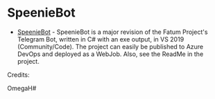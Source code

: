# SpeenieBot

+ [SpeenieBot](https://github.com/unifiedesystems/SpeenieBot/tree/master/SpeenieBot) - SpeenieBot is a major revision of the Fatum Project's Telegram Bot, written in C# with an exe output, in VS 2019 (Community/Code). The project can easily be published to Azure DevOps and deployed as a WebJob. Also, see the ReadMe in the project.


Credits: 

OmegaH#